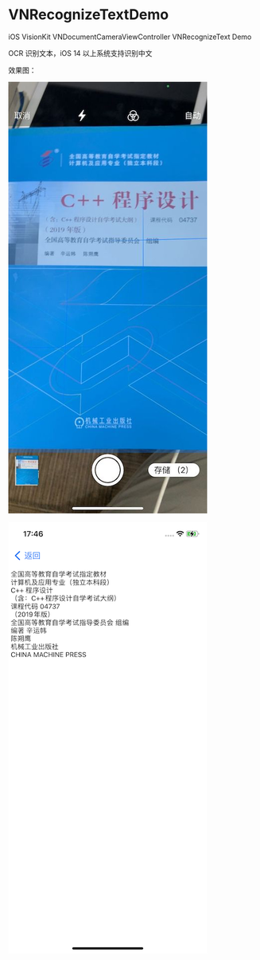 # VNRecognizeTextDemo

iOS VisionKit VNDocumentCameraViewController VNRecognizeText Demo 

OCR 识别文本，iOS 14 以上系统支持识别中文

效果图：

![](https://github.com/TheLittleBoy/VNRecognizeTextDemo/blob/main/1.jpg)

![](https://github.com/TheLittleBoy/VNRecognizeTextDemo/blob/main/2.png)
